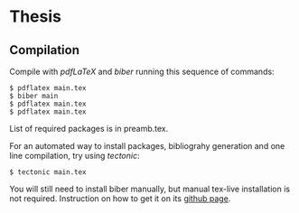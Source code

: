 # Thesis
## Compilation
Compile with _pdfLaTeX_ and _biber_ running this sequence of commands:
```
$ pdflatex main.tex
$ biber main
$ pdflatex main.tex
$ pdflatex main.tex
```
List of required packages is in preamb.tex.

For an automated way to install packages, bibliograhy generation and one line compilation, try using _tectonic_:
```
$ tectonic main.tex
```
You will still need to install biber manually, but manual tex-live installation is not required.
Instruction on how to get it on its [github page](https://github.com/tectonic-typesetting/tectonic).